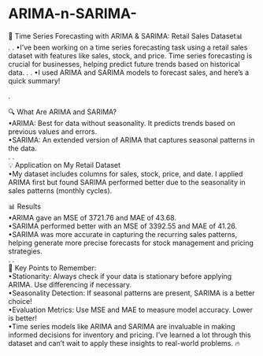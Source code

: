 # ARIMA-n-SARIMA-
🚀 Time Series Forecasting with ARIMA & SARIMA: Retail Sales Dataset📊<br>
.
.
•I’ve been working on a time series forecasting task using a retail sales dataset with features like sales, stock, and price. Time series forecasting is crucial for businesses, helping predict future trends based on historical data.
.
.
 •I used ARIMA and SARIMA models to forecast sales, and here’s a quick summary!<br>

.

🔍 What Are ARIMA and SARIMA?<br>
•ARIMA: Best for data without seasonality. It predicts trends based on previous values and errors.<br>
•SARIMA: An extended version of ARIMA that captures seasonal patterns in the data.<br>
.
.<br>
💡 Application on My Retail Dataset<br>
•My dataset includes columns for sales, stock, price, and date. I applied ARIMA first but found SARIMA performed better due to the seasonality in sales patterns (monthly cycles).<br>

📊 Results<br>
•ARIMA gave an MSE of 3721.76 and MAE of 43.68.<br>
•SARIMA performed better with an MSE of 3392.55 and MAE of 41.26.<br>
•SARIMA was more accurate in capturing the recurring sales patterns, helping generate more precise forecasts for stock management and pricing strategies.<br>
.
.<br>
🔑 Key Points to Remember:<br>
•Stationarity: Always check if your data is stationary before applying ARIMA. Use differencing if necessary.<br>
•Seasonality Detection: If seasonal patterns are present, SARIMA is a better choice!<br>
•Evaluation Metrics: Use MSE and MAE to measure model accuracy. Lower is better!<br>
•Time series models like ARIMA and SARIMA are invaluable in making informed decisions for inventory and pricing. I’ve learned a lot through this dataset and can’t wait to apply these insights to real-world problems. 🔥<br>
